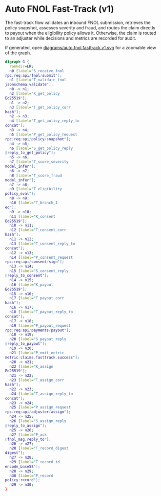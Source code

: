 # Auto FNOL Fast-Track (v1)

The fast-track flow validates an inbound FNOL submission, retrieves the policy snapshot,
assesses severity and fraud, and routes the claim directly to payout when the eligibility
policy allows it. Otherwise, the claim is routed to an adjuster while decisions and
metrics are recorded for audit.

If generated, open [diagrams/auto.fnol.fasttrack.v1.svg](../../diagrams/auto.fnol.fasttrack.v1.svg)
for a zoomable view of the graph.

```dot
digraph G {
  rankdir=LR;
  n0 [label="S_receive_fnol
rpc:req:api/fnol/submit"];
  n1 [label="T_validate_fnol
jsonschema.validate"];
  n0 -> n1;
  n2 [label="K_get_policy
Ed25519"];
  n1 -> n2;
  n3 [label="T_get_policy_corr
hash"];
  n2 -> n3;
  n4 [label="T_get_policy_reply_to
concat"];
  n3 -> n4;
  n5 [label="P_get_policy_request
rpc:req:api/policy/snapshot"];
  n4 -> n5;
  n6 [label="S_get_policy_reply
@reply_to_get_policy"];
  n5 -> n6;
  n7 [label="T_score_severity
model_infer"];
  n6 -> n7;
  n8 [label="T_score_fraud
model_infer"];
  n7 -> n8;
  n9 [label="T_eligibility
policy_eval"];
  n8 -> n9;
  n10 [label="T_branch_1
eq"];
  n9 -> n10;
  n11 [label="K_consent
Ed25519"];
  n10 -> n11;
  n12 [label="T_consent_corr
hash"];
  n11 -> n12;
  n13 [label="T_consent_reply_to
concat"];
  n12 -> n13;
  n14 [label="P_consent_request
rpc:req:api/consent/sign"];
  n13 -> n14;
  n15 [label="S_consent_reply
@reply_to_consent"];
  n14 -> n15;
  n16 [label="K_payout
Ed25519"];
  n15 -> n16;
  n17 [label="T_payout_corr
hash"];
  n16 -> n17;
  n18 [label="T_payout_reply_to
concat"];
  n17 -> n18;
  n19 [label="P_payout_request
rpc:req:api/payments/payout"];
  n18 -> n19;
  n20 [label="S_payout_reply
@reply_to_payout"];
  n19 -> n20;
  n21 [label="P_emit_metric
metric:claims.fasttrack.success"];
  n20 -> n21;
  n22 [label="K_assign
Ed25519"];
  n21 -> n22;
  n23 [label="T_assign_corr
hash"];
  n22 -> n23;
  n24 [label="T_assign_reply_to
concat"];
  n23 -> n24;
  n25 [label="P_assign_request
rpc:req:api/adjuster/assign"];
  n24 -> n25;
  n26 [label="S_assign_reply
@reply_to_assign"];
  n25 -> n26;
  n27 [label="P_ack
@fnol_msg.reply_to"];
  n26 -> n27;
  n28 [label="T_record_digest
digest"];
  n27 -> n28;
  n29 [label="T_record_id
encode_base58"];
  n28 -> n29;
  n30 [label="P_record
policy:record"];
  n29 -> n30;
}
```
